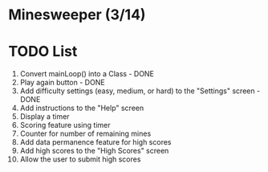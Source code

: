 # Minesweeper (3/14)

# TODO List
1) Convert mainLoop() into a Class - DONE
2) Play again button - DONE
3) Add difficulty settings (easy, medium, or hard) to the "Settings" screen - DONE
4) Add instructions to the "Help" screen
5) Display a timer
6) Scoring feature using timer 
7) Counter for number of remaining mines
8) Add data permanence feature for high scores
9) Add high scores to the "High Scores" screen
10) Allow the user to submit high scores
